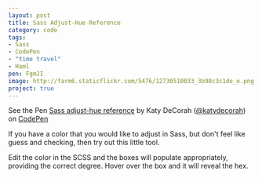```yaml
---
layout: post
title: Sass Adjust-Hue Reference
category: code
tags: 
- Sass
- CodePen
- "time travel"
- Haml
pen: FgmJI
image: http://farm6.staticflickr.com/5476/12730510033_3b98c3c1de_o.png
project: true
---
```

<p data-height="500" data-theme-id="300" data-slug-hash="FgmJI" data-user="katydecorah" data-default-tab="result" class='codepen'>See the Pen <a href='http://codepen.io/katydecorah/pen/FgmJI'>Sass adjust-hue reference</a> by Katy DeCorah (<a href='http://codepen.io/katydecorah'>@katydecorah</a>) on <a href='http://codepen.io'>CodePen</a></p>

If you have a color that you would like to adjust in Sass, but don't feel like guess and checking, then try out this little tool. 

Edit the color in the SCSS and the boxes will populate appropriately, providing the correct degree. Hover over the box and it will reveal the hex.